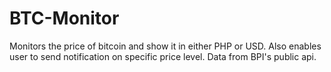 # BTC-Monitor

Monitors the price of bitcoin and show it in either PHP or USD.
Also enables user to send notification on specific price level.
Data from BPI's public api.
